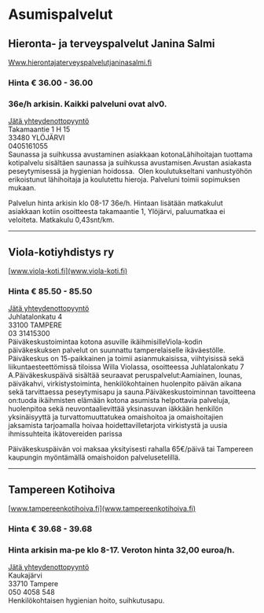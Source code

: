 # Asumispalvelut


## Hieronta- ja terveyspalvelut Janina Salmi
[Www.hierontajaterveyspalvelutjaninasalmi.fi](Www.hierontajaterveyspalvelutjaninasalmi.fi)  
### Hinta € 36.00 - 36.00
### 36e/h arkisin. Kaikki palveluni ovat alv0.
[Jätä yhteydenottopyyntö](%23workflows%3Femail%3DInfo%40hierontajaterveyspalvelutjaninasalmi.fi%26serviceType%3Dcategory.living%26companyName%3DHieronta-+ja+terveyspalvelut+Janina+Salmi)  
Takamaantie 1 H 15  
33480 YLÖJÄRVI  
0405161055  
Saunassa ja suihkussa avustaminen asiakkaan kotonaLähihoitajan tuottama kotipalvelu sisältäen saunassa ja suihkussa avustamisen.Avustan asiakasta peseytymisessä ja hygienian hoidossa.  Olen koulutukseltani vanhustyöhön erikoistunut lähihoitaja ja koulutettu hieroja. Palveluni toimii sopimuksen mukaan.   
  
Palvelun hinta arkisin klo 08-17 36e/h. Hintaan lisätään matkakulut asiakkaan kotiin osoitteesta takamaantie 1, Ylöjärvi, paluumatkaa ei veloiteta. Matkakulu 0,43snt/km.  

---

## Viola-kotiyhdistys ry
[www.viola-koti.fi](www.viola-koti.fi)  
### Hinta € 85.50 - 85.50
[Jätä yhteydenottopyyntö](%23workflows%3Femail%3Dpaivi.rantanen%40viola-koti.fi%26serviceType%3Dcategory.living%26companyName%3DViola-kotiyhdistys+ry)  
Juhlatalonkatu 4  
33100 TAMPERE  
03 31415300  
Päiväkeskustoimintaa kotona asuville ikäihmisilleViola-kodin päiväkeskuksen palvelut on suunnattu tamperelaiselle ikäväestölle. Päiväkeskus on 15-paikkainen ja toimii asianmukaisissa, viihtyisissä sekä liikuntaesteettömissä tiloissa Willa Violassa, osoitteessa Juhlatalonkatu 7 A.Päiväkeskuspäivä sisältää seuraavat peruspalvelut:Aamiainen, lounas, päiväkahvi, virkistystoiminta, henkilökohtainen huolenpito päivän aikana sekä tarvittaessa peseytymisapu ja sauna.Päiväkeskustoiminnan tavoitteena on:tuoda ikäihmisten elämään kotona asumista helpottavia palveluja, huolenpitoa sekä neuvontaalievittää yksinasuvan iäkkään henkilön yksinäisyyttä ja turvattomuuttatukea omaishoitoa ja omaishoitajien jaksamista tarjoamalla hoivaa hoidettavilletarjota virkistystä ja uusia ihmissuhteita ikätovereiden parissa  
  
Päiväkeskuspäivän voi maksaa yksityisesti rahalla 65€/päivä tai Tampereen kaupungin myöntämällä omaishoidon palvelusetelillä.   
  
---


## Tampereen Kotihoiva
[www.tampereenkotihoiva.fi](www.tampereenkotihoiva.fi) 
### Hinta € 39.68 - 39.68
### Hinta arkisin ma-pe klo 8-17. Veroton hinta 32,00 euroa/h. 
[Jätä yhteydenottopyyntö](%23workflows%3Femail%3Dtampereenkotihoiva%40gmail.com%26serviceType%3Dcategory.living%26companyName%3DTampereen+Kotihoiva)  
Kaukajärvi  
33710 Tampere  
050 4058 548  
Henkilökohtaisen hygienian hoito, suihkutusapu.  


